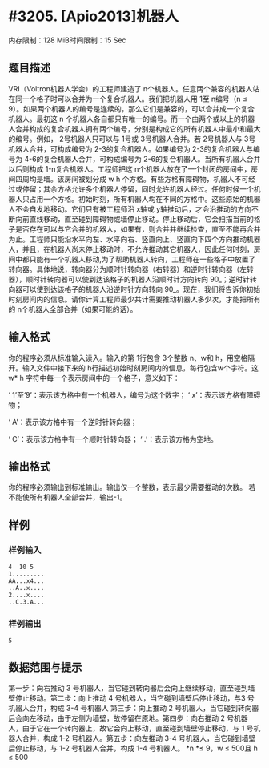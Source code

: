 # #3205. [Apio2013]机器人

内存限制：128 MiB时间限制：15 Sec

## 题目描述

VRI（Voltron机器人学会）的工程师建造了 n个机器人。任意两个兼容的机器人站在同一个格子时可以合并为一个复合机器人。我们把机器人用 1至 n编号（n &le; 9）。如果两个机器人的编号是连续的，那么它们是兼容的，可以合并成一个复合机器人。最初这   n   个机器人各自都只有唯一的编号。而一个由两个或以上的机器人合并构成的复合机器人拥有两个编号，分别是构成它的所有机器人中最小和最大的编号。例如， 2号机器人只可以与 1号或 3号机器人合并。若 2号机器人与 3号机器人合并，可构成编号为 2-3的复合机器人。如果编号为 2-3的复合机器人与编号为 4-6的复合机器人合并，可构成编号为 2-6的复合机器人。当所有机器人合并以后则构成 1-n复合机器人。工程师把这 n个机器人放在了一个封闭的房间中，房间四周均是墙。该房间被划分成 w     h    个方格。有些方格有障碍物，机器人不可经过或停留；其余方格允许多个机器人停留，同时允许机器人经过。任何时候一个机器人只占用一个方格。初始时刻，所有机器人均在不同的方格中。这些原始的机器人不会自发地移动。它们只有被工程师沿   x轴或 y轴推动后，才会沿推动的方向不断向前直线移动，直至碰到障碍物或墙停止移动。停止移动后，它会扫描当前的格子是否存在可以与它合并的机器人，如果有，则合并并继续检查，直至不能再合并为止。工程师只能沿水平向左、水平向右、竖直向上、竖直向下四个方向推动机器人，并且，在机器人尚未停止移动时，不允许推动其它机器人，因此任何时刻，房间中都只能有一个机器人移动,为了帮助机器人转向，工程师在一些格子中放置了转向器。具体地说，转向器分为顺时针转向器（右转器）和逆时针转向器（左转器），顺时针转向器可以使到达该格子的机器人沿顺时针方向转向   90_；逆时针转向器可以使到达该格子的机器人沿逆时针方向转向 90_。现在，我们将告诉你初始时刻房间内的信息。请你计算工程师最少共计需要推动机器人多少次，才能把所有的 n个机器人全部合并（如果可能的话）。

## 输入格式

你的程序必须从标准输入读入。输入的第 1行包含 3个整数 n、w和 h，用空格隔开。输入文件中接下来的 h行描述初始时刻房间内的信息，每行包含w个字符。这w* h 字符中每一个表示房间中的一个格子，意义如下：
 
&lsquo; 1&rsquo;至&lsquo;9&rsquo;：表示该方格中有一个机器人，编号为这个数字；
&lsquo; x&rsquo;：表示该方格有障碍物；
 
&lsquo; A&rsquo;：表示该方格中有一个逆时针转向器；
 
&lsquo; C&rsquo;：表示该方格中有一个顺时针转向器；
&lsquo; .&rsquo;：表示该方格为空地。

## 输出格式

你的程序必须输出到标准输出。输出仅一个整数，表示最少需要推动的次数。
若不能使所有机器人全部合并，输出-1。 

## 样例

### 样例输入

    
    4  10 5
    1......... 
    AA...x4... 
    ..A..x.... 
    2....x....
    ..C.3.A... 
    
     
     
    
    

### 样例输出

    
    5 
    
    
    

## 数据范围与提示


第一步：向右推动 3 号机器人，当它碰到转向器后会向上继续移动，直至碰到墙壁停止移动。第二步：向上推动 4 号机器人，当它碰到墙壁后停止移动，与3 号机器人合并，构成  3-4 号机器人 第三步：向上推动 2 号机器人，当它碰到转向器后会向左移动，由于左侧为墙壁，故停留在原地。第四步：向右推动  2 号机器人，由于它在一个转向器上，故它会向上移动，直至碰到墙壁停止移动，与  1 号机器人合并，构成 1-2 号机器人。第五步：向左推动  3-4 号机器人，当它碰到墙壁后停止移动，与 1-2 号机器人合并，构成  1-4 号机器人。 
*n *&le; 9，w &le; 500且   h &le; 500
